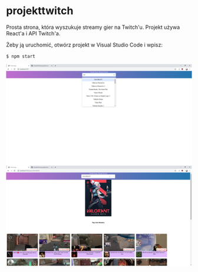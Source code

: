 # projekttwitch

Prosta strona, która wyszukuje streamy gier na Twitch'u.
Projekt używa React'a i API Twitch'a.

Żeby ją uruchomić, otwórz projekt w Visual Studio Code i wpisz:
```
$ npm start
```
![test image 1](/src/images/test1.png)
![test image 2](/src/images/test2.png)
